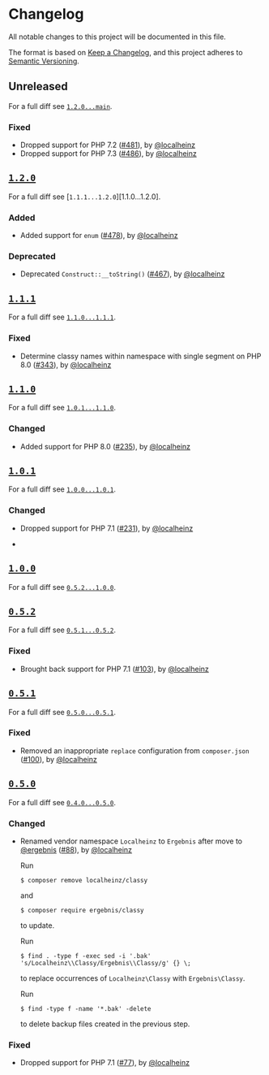 # Changelog

All notable changes to this project will be documented in this file.

The format is based on [Keep a Changelog](https://keepachangelog.com/en/1.0.0/), and this project adheres to [Semantic Versioning](https://semver.org/spec/v2.0.0.html).

## Unreleased

For a full diff see [`1.2.0...main`][1.2.0...main].

### Fixed

- Dropped support for PHP 7.2 ([#481]), by [@localheinz]
- Dropped support for PHP 7.3 ([#486]), by [@localheinz]

## [`1.2.0`][1.2.0]

For a full diff see [`1.1.1...1.2.0`][1.1.0...1.2.0].

### Added

- Added support for `enum` ([#478]), by [@localheinz]

### Deprecated

- Deprecated `Construct::__toString()` ([#467]), by [@localheinz]

## [`1.1.1`][1.1.1]

For a full diff see [`1.1.0...1.1.1`][1.1.0...1.1.1].

### Fixed

- Determine classy names within namespace with single segment on PHP 8.0 ([#343]), by [@localheinz]

## [`1.1.0`][1.1.0]

For a full diff see [`1.0.1...1.1.0`][1.0.1...1.1.0].

### Changed

- Added support for PHP 8.0 ([#235]), by [@localheinz]

## [`1.0.1`][1.0.1]

For a full diff see [`1.0.0...1.0.1`][1.0.0...1.0.1].

### Changed

- Dropped support for PHP 7.1 ([#231]), by [@localheinz]
*
## [`1.0.0`][1.0.0]

For a full diff see [`0.5.2...1.0.0`][0.5.2...1.0.0].

## [`0.5.2`][0.5.2]

For a full diff see [`0.5.1...0.5.2`][0.5.1...0.5.2].

### Fixed

- Brought back support for PHP 7.1 ([#103]), by [@localheinz]

## [`0.5.1`][0.5.1]

For a full diff see [`0.5.0...0.5.1`][0.5.0...0.5.1].

### Fixed

- Removed an inappropriate `replace` configuration from `composer.json` ([#100]), by [@localheinz]

## [`0.5.0`][0.5.0]

For a full diff see [`0.4.0...0.5.0`][0.4.0...0.5.0].

### Changed

- Renamed vendor namespace `Localheinz` to `Ergebnis` after move to [@ergebnis] ([#88]), by [@localheinz]

  Run

  ```
  $ composer remove localheinz/classy
  ```

  and

  ```
  $ composer require ergebnis/classy
  ```

  to update.

  Run

  ```
  $ find . -type f -exec sed -i '.bak' 's/Localheinz\\Classy/Ergebnis\\Classy/g' {} \;
  ```

  to replace occurrences of `Localheinz\Classy` with `Ergebnis\Classy`.

  Run

  ```
  $ find -type f -name '*.bak' -delete
  ```

  to delete backup files created in the previous step.

### Fixed

- Dropped support for PHP 7.1 ([#77]), by [@localheinz]

[0.5.0]: https://github.com/localheinz/ergebnis/classy/releases/tag/0.5.0
[0.5.1]: https://github.com/localheinz/ergebnis/classy/releases/tag/0.5.1
[0.5.2]: https://github.com/localheinz/ergebnis/classy/releases/tag/0.5.2
[1.0.0]: https://github.com/localheinz/ergebnis/classy/releases/tag/1.0.0
[1.0.1]: https://github.com/localheinz/ergebnis/classy/releases/tag/1.0.1
[1.1.0]: https://github.com/localheinz/ergebnis/classy/releases/tag/1.1.0
[1.1.1]: https://github.com/localheinz/ergebnis/classy/releases/tag/1.1.1
[1.2.0]: https://github.com/localheinz/ergebnis/classy/releases/tag/1.2.0

[0.4.0...0.5.0]: https://github.com/ergebnis/classy/compare/0.4.0...0.5.0
[0.5.0...0.5.1]: https://github.com/ergebnis/classy/compare/0.5.0...0.5.1
[0.5.1...0.5.2]: https://github.com/ergebnis/classy/compare/0.5.1...0.5.2
[0.5.2...1.0.0]: https://github.com/ergebnis/classy/compare/0.5.2...1.0.0
[1.0.0...1.0.1]: https://github.com/ergebnis/classy/compare/1.0.0...1.0.1
[1.0.1...1.1.0]: https://github.com/ergebnis/classy/compare/1.0.1...1.1.0
[1.1.0...1.1.1]: https://github.com/ergebnis/classy/compare/1.1.0...1.1.1
[1.1.1...1.2.0]: https://github.com/ergebnis/classy/compare/1.1.1...1.2.0
[1.2.0...main]: https://github.com/ergebnis/classy/compare/1.2.0...main

[#77]: https://github.com/ergebnis/classy/pull/77
[#88]: https://github.com/ergebnis/classy/pull/88
[#100]: https://github.com/ergebnis/classy/pull/100
[#103]: https://github.com/ergebnis/classy/pull/103
[#231]: https://github.com/ergebnis/classy/pull/231
[#235]: https://github.com/ergebnis/classy/pull/235
[#343]: https://github.com/ergebnis/classy/pull/343
[#467]: https://github.com/ergebnis/classy/pull/467
[#478]: https://github.com/ergebnis/classy/pull/478
[#481]: https://github.com/ergebnis/classy/pull/481
[#486]: https://github.com/ergebnis/classy/pull/486

[@ergebnis]: https://github.com/ergebnis
[@localheinz]: https://github.com/localheinz
